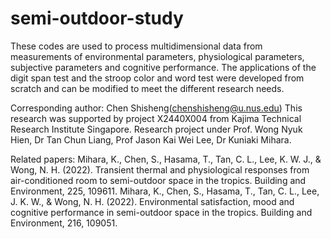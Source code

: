 # semi-outdoor-study
These codes are used to process multidimensional data from measurements of environmental parameters, physiological parameters, subjective parameters and cognitive performance. 
The applications of the digit span test and the stroop color and word test were developed from scratch and can be modified to meet the different research needs.

Corresponding author: Chen Shisheng(chenshisheng@u.nus.edu)
This research was supported by project X2440X004 from Kajima Technical Research Institute Singapore.
Research project under Prof. Wong Nyuk Hien, Dr Tan Chun Liang, Prof Jason Kai Wei Lee, Dr Kuniaki Mihara.

Related papers:
Mihara, K., Chen, S., Hasama, T., Tan, C. L., Lee, K. W. J., & Wong, N. H. (2022). Transient thermal and physiological responses from air-conditioned room to semi-outdoor space in the tropics. Building and Environment, 225, 109611.
Mihara, K., Chen, S., Hasama, T., Tan, C. L., Lee, J. K. W., & Wong, N. H. (2022). Environmental satisfaction, mood and cognitive performance in semi-outdoor space in the tropics. Building and Environment, 216, 109051.
